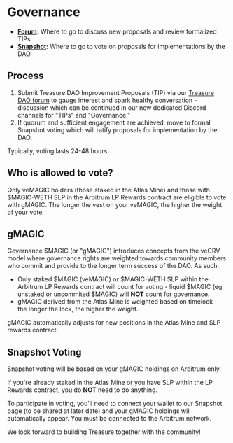 # Governance

* [**Forum**](https://treasuredao.freeflarum.com)**:** Where to go to discuss new proposals and review formalized TIPs
* [**Snapshot**](https://snapshot.org/#/treasuredao.eth)**:** Where to go to vote on proposals for implementations by the DAO

## **Process**

1. Submit Treasure DAO Improvement Proposals (TIP) via our [Treasure DAO forum](https://treasuredao.freeflarum.com/t/general) to gauge interest and spark healthy conversation - discussion which can be continued in our new dedicated Discord channels for "TIPs" and "Governance."
2. If quorum and sufficient engagement are achieved, move to formal Snapshot voting which will ratify proposals for implementation by the DAO.

Typically, voting lasts 24-48 hours.

## Who is allowed to vote?

Only veMAGIC holders (those staked in the Atlas Mine) and those with $MAGIC-WETH SLP in the Arbitrum LP Rewards contract are eligible to vote with gMAGIC. The longer the vest on your veMAGIC, the higher the weight of your vote.

## **gMAGIC**

Governance $MAGIC (or "gMAGIC") introduces concepts from the veCRV model where governance rights are weighted towards community members who commit and provide to the longer term success of the DAO. As such:

* Only staked $MAGIC (veMAGIC) or $MAGIC-WETH SLP within the Arbitrum LP Rewards contract will count for voting - liquid $MAGIC (eg. unstaked or uncommited $MAGIC) will **NOT** count for governance.
* gMAGIC derived from the Atlas Mine is weighted based on timelock - the longer the lock, the higher the weight.

gMAGIC automatically adjusts for new positions in the Atlas Mine and SLP rewards contract.

## **Snapshot Voting**

Snapshot voting will be based on your gMAGIC holdings on Arbitrum only.

If you're already staked in the Atlas Mine or you have SLP within the LP Rewards contract, you do **NOT** need to do anything.

To participate in voting, you'll need to connect your wallet to our Snapshot page (to be shared at later date) and your gMAGIC holdings will automatically appear. You must be connected to the Arbitrum network.

We look forward to building Treasure together with the community!
